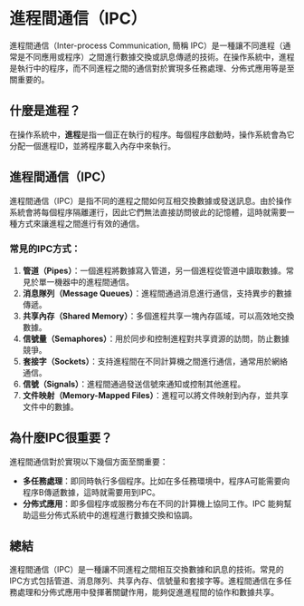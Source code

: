 # 進程間通信（IPC）

進程間通信（Inter-process Communication, 簡稱 IPC）是一種讓不同進程（通常是不同應用或程序）之間進行數據交換或訊息傳遞的技術。在操作系統中，進程是執行中的程序，而不同進程之間的通信對於實現多任務處理、分佈式應用等是至關重要的。

## 什麼是進程？
在操作系統中，**進程**是指一個正在執行的程序。每個程序啟動時，操作系統會為它分配一個進程ID，並將程序載入內存中來執行。

## 進程間通信（IPC）
進程間通信（IPC）是指不同的進程之間如何互相交換數據或發送訊息。由於操作系統會將每個程序隔離運行，因此它們無法直接訪問彼此的記憶體，這時就需要一種方式來讓進程之間進行有效的通信。

### 常見的IPC方式：
1. **管道（Pipes）**：一個進程將數據寫入管道，另一個進程從管道中讀取數據。常見於單一機器中的進程間通信。
2. **消息隊列（Message Queues）**：進程間通過消息進行通信，支持異步的數據傳遞。
3. **共享內存（Shared Memory）**：多個進程共享一塊內存區域，可以高效地交換數據。
4. **信號量（Semaphores）**：用於同步和控制進程對共享資源的訪問，防止數據競爭。
5. **套接字（Sockets）**：支持進程間在不同計算機之間進行通信，通常用於網絡通信。
6. **信號（Signals）**：進程間通過發送信號來通知或控制其他進程。
7. **文件映射（Memory-Mapped Files）**：進程可以將文件映射到內存，並共享文件中的數據。

## 為什麼IPC很重要？
進程間通信對於實現以下幾個方面至關重要：

- **多任務處理**：即同時執行多個程序。比如在多任務環境中，程序A可能需要向程序B傳遞數據，這時就需要用到IPC。
- **分佈式應用**：即多個程序或服務分布在不同的計算機上協同工作。IPC 能夠幫助這些分佈式系統中的進程進行數據交換和協調。

## 總結
進程間通信（IPC）是一種讓不同進程之間相互交換數據和訊息的技術。常見的IPC方式包括管道、消息隊列、共享內存、信號量和套接字等。進程間通信在多任務處理和分佈式應用中發揮著關鍵作用，能夠促進進程間的協作和數據共享。
